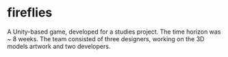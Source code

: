 # fireflies

A Unity-based game, developed for a studies project. The time horizon was ~ 8 weeks. The team consisted of three designers, working on the 3D models artwork and two developers.
